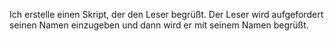 Ich erstelle einen Skript, der den Leser begrüßt.
Der Leser wird aufgefordert seinen Namen einzugeben und dann wird er mit seinem Namen begrüßt.